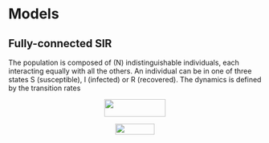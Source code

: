# Models

## Fully-connected SIR

The population is composed of \(N\) indistinguishable individuals,
each interacting equally with all the others.  An individual can be in
one of three states S (susceptible), I (infected) or R (recovered).
The dynamics is defined by the transition rates

<p align="center"><img src="https://rawgit.com/in	git@github.com:tgrigera/COVIDm/master/svgs/c66a04a64231a2c4b50995951bb8addd.svg?invert_in_darkmode" align=middle width=122.23953389999998pt height=34.999293449999996pt/></p>
<p align="center"><img src="https://rawgit.com/in	git@github.com:tgrigera/COVIDm/master/svgs/8a214625e7858bcf674b91440822a6d3.svg?invert_in_darkmode" align=middle width=77.47575825pt height=21.99987075pt/></p>
